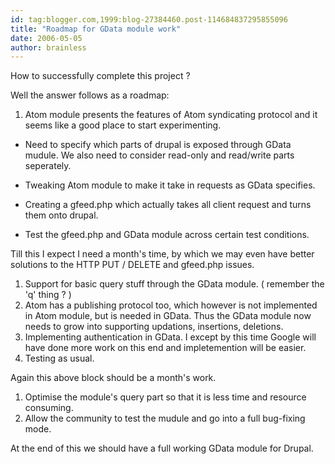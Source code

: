 ```yaml
---
id: tag:blogger.com,1999:blog-27384460.post-114684837295855096
title: "Roadmap for GData module work"
date: 2006-05-05
author: brainless
---
```


How to successfully complete this project ?  

Well the answer follows as a roadmap:  

1. Atom module presents the features of Atom syndicating protocol and
 it seems like a good place to start experimenting.

- Need to specify which parts of drupal
 is exposed through GData mudule. We also need to consider
 read-only and read/write parts seperately.

- Tweaking Atom module to
 make it take in requests as GData specifies.

- Creating a gfeed.php
 which actually takes all client request and turns them onto drupal.

- Test the gfeed.php and GData
 module across certain test conditions.

Till this I expect I need a month's time, by which we may even have better
 solutions to the HTTP PUT / DELETE and gfeed.php issues.  

1. Support for basic query
 stuff through the GData module. ( remember the 'q' thing ? )
2. Atom has a publishing protocol too, which however is not implemented
 in Atom module, but is needed in GData. Thus the GData module now needs
 to grow into supporting updations,
 insertions, deletions.
3. Implementing authentication
 in GData. I except by this time Google will have done more work on this
 end and impletemention will be easier.
4. Testing as usual.

Again this above block should be a month's work.  

1. Optimise the module's query
 part so that it is less time and resource consuming.
2. Allow the community to test the mudule and go into a full bug-fixing
 mode.

At the end of this we should have a full working GData module for Drupal.